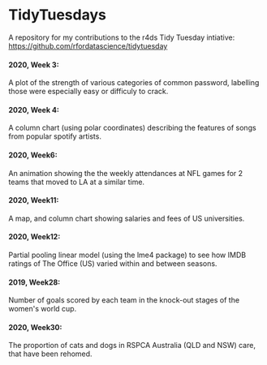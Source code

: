 # TidyTuesdays

A repository for my contributions to the r4ds Tidy Tuesday intiative: https://github.com/rfordatascience/tidytuesday

#### 2020, Week 3: 
A plot of the strength of various categories of common password, labelling those were especially easy or difficuly to crack.

#### 2020, Week 4: 
A column chart (using polar coordinates) describing the features of songs from popular spotify artists.

#### 2020, Week6: 
An animation showing the the weekly attendances at NFL games for 2 teams that moved to LA at a similar time.

#### 2020, Week11:
A map, and column chart showing salaries and fees of US universities.

#### 2020, Week12:
Partial pooling linear model (using the lme4 package) to see how IMDB ratings of The Office (US) varied within and between seasons.

#### 2019, Week28:
Number of goals scored by each team in the knock-out stages of the women's world cup.

#### 2020, Week30:
The proportion of cats and dogs in RSPCA Australia (QLD and NSW) care, that have been rehomed.
